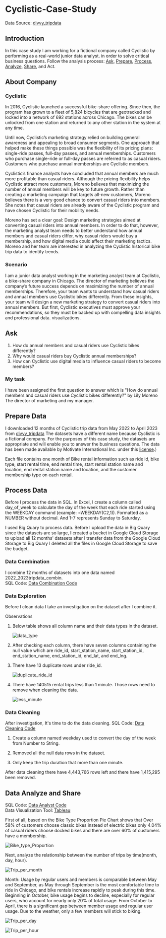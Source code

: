 # Cyclistic-Case-Study

Data Source: [divvy_tripdata](https://divvy-tripdata.s3.amazonaws.com/index.html)

## Introduction
In this case study I am working for a fictional company called Cyclistic by performing as a real-world junior data analyst. in order to solve critical business questions. Follow the analysis process: [Ask](#ask), 
[Prepare](#prepare-data), [Process](#process-data), [Analyze](#data-analyze-and-share), [Share](#data-analyze-and-share), and Act.	


## About Company

### Cyclistic

In 2016, Cyclistic launched a successful bike-share offering. Since then, the program has grown to a fleet of 5,824 bicycles that
are geotracked and locked into a network of 692 stations across Chicago. The bikes can be unlocked from one station and
returned to any other station in the system at any time.

Until now, Cyclistic’s marketing strategy relied on building general awareness and appealing to broad consumer segments.
One approach that helped make these things possible was the flexibility of its pricing plans: single-ride passes, full-day passes,
and annual memberships. Customers who purchase single-ride or full-day passes are referred to as casual riders. Customers
who purchase annual memberships are Cyclistic members.

Cyclistic’s finance analysts have concluded that annual members are much more profitable than casual riders. Although the
pricing flexibility helps Cyclistic attract more customers, Moreno believes that maximizing the number of annual members will
be key to future growth. Rather than creating a marketing campaign that targets all-new customers, Moreno believes there is a
very good chance to convert casual riders into members. She notes that casual riders are already aware of the Cyclistic
program and have chosen Cyclistic for their mobility needs.

Moreno has set a clear goal: Design marketing strategies aimed at converting casual riders into annual members. In order to
do that, however, the marketing analyst team needs to better understand how annual members and casual riders differ, why
casual riders would buy a membership, and how digital media could affect their marketing tactics. Moreno and her team are
interested in analyzing the Cyclistic historical bike trip data to identify trends.

### Scenario
I am a junior data analyst working in the marketing analyst team at Cyclistic, a bike-share company in Chicago. The director
of marketing believes the company’s future success depends on maximizing the number of annual memberships. Therefore,
your team wants to understand how casual riders and annual members use Cyclistic bikes differently. From these insights,
your team will design a new marketing strategy to convert casual riders into annual members. But first, Cyclistic executives
must approve your recommendations, so they must be backed up with compelling data insights and professional data.
visualizations.

## Ask
1. How do annual members and casual riders use Cyclistic bikes differently?
2. Why would casual riders buy Cyclistic annual memberships?
3. How can Cyclistic use digital media to influence casual riders to become members?

### My task
I have been assigned the first question to answer which is "How do annual members and casual riders use Cyclistic bikes differently?" by Lily Moreno The director of marketing and my manager. 

## Prepare Data
I downloaded 12 months of Cyclistic trip data from May 2022 to April 2023 from [divvy_tripdata](https://divvy-tripdata.s3.amazonaws.com/index.html) The datasets have a different name because Cyclistic is a fictional company. For the purposes of this case study, the datasets are appropriate and will enable you to answer the business questions. The data has been made available by
Motivate International Inc. under this [license](https://ride.divvybikes.com/data-license-agreement).)

Each file contains one month of Bike rental information such as ride id, bike type, start rental time, end rental time, start rental station name and location, end rental station name and location, and the customer membership type on each rental.

## Process Data
Before I process the data in SQL. In Excel, I create a column called day_of_week to calculate the day of the week that each ride started using the WEEKDAY command (example: =WEEKDAY(C2,1)). Formatted as a NUMBER without decimal. And 1-7 represents Sunday to Saturday.

I used Big Quary to process data. Before I upload the data in Big Quary since the datasets are so large, I created a bucket in Google Cloud Storage to upload all 12 months' datasets after I transfer data from the 
Google Cloud Storage to Big Quary I deleted all the files in  Google Cloud Storage to save the budget.

### Data Combination
I combine 12 months of datasets into one data named 2022_2023tripdata_combin.\
SQL Code: [Data Combination Code](https://github.com/Leozhang0807/Cyclistic-Case-Study/blob/main/Data%20Combination.sql)

### Data Exploration
Before I clean data I take an investigation on the dataset after I combine it.

Observations
  1. Below table shows all column name and their data types in the dataset.

     ![data_type](https://user-images.githubusercontent.com/35789579/252071793-f87ec101-89b0-4b06-a860-b43624dc9ba5.PNG)

  2. After checking each column, there have seven columns containing the null value which are ride_id, start_station_name, start_station_id,
     end_station_name, end_station_id, end_lat, and end_lng.

  3. There have 13 duplicate rows under ride_id.

     ![duplicate_ride_id](https://github.com/Leozhang0807/Cyclistic-Case-Study/assets/35789579/102e02db-0fdb-4849-b315-7367629cbe7f)

  4. There have 140515 rental trips less than 1 minute. Those rows need to remove when cleaning the data.

     ![less_minute](https://github.com/Leozhang0807/Cyclistic-Case-Study/assets/35789579/09142b0a-3d06-4371-ada4-5adb65edc9e3)

     
### Data Cleaning
After investigation, It's time to do the data cleaning.
SQL Code: [Data Cleaning Code](https://github.com/Leozhang0807/Cyclistic-Case-Study/blob/main/Data%20Cleaning.sql)

  1. Create a column named weekday used to convert the day of the week from Number to String.

  2. Removed all the null data rows in the dataset.

  3. Only keep the trip duration that more than one minute.

After data cleaning there have 4,443,766 rows left and there have 1,415,295 been removed.

## Data Analyze and Share
SQL Code: [Data Analyst Code](https://github.com/Leozhang0807/Cyclistic-Case-Study/blob/main/Data%20Analyst.sql)\
Data Visualization Tool: [Tableau](https://public.tableau.com/app/profile/linus.zhang/viz/CyclisticDataAnalyst_16883473163880/end_station#1)


First of all, based on the Bike Type Proportion Pie Chart shows that Over 58% of customers choose classic bikes instead of electric bikes
only 4.04% of casual riders choose docked bikes and there are over 60% of customers have a membership.

![Bike_type_Proportion](https://github.com/Leozhang0807/Cyclistic-Case-Study/assets/35789579/3bf03ab8-36fd-427c-a979-8e34a7fb8aef)


Next, analyze the relationship between the number of trips by time(month, day, hour).

![Trip_per_month](https://github.com/Leozhang0807/Cyclistic-Case-Study/assets/35789579/52a3ec4c-8d80-4392-b692-cac9239a489a)

   Month: Usage by regular users and members is comparable between May and September, as May through September is the most comfortable time to ride in Chicago, and bike rentals increase rapidly to peak during this time. Beginning in October, bike usage begins to decline, especially for regular users, who account for nearly only 20% of total usage. From October to April, there is a significant gap between member usage and regular user usage. Due to the weather, only a few members will stick to biking.

![Trip_per_day](https://github.com/Leozhang0807/Cyclistic-Case-Study/assets/35789579/b0942c11-a8f8-4e40-9df2-7e40eacfb0dd)

![Trip_per_hour](https://github.com/Leozhang0807/Cyclistic-Case-Study/assets/35789579/61d9784b-ca7f-4ad4-b2d1-2fbaefdf692e)








  















